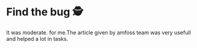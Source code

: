 # Find the bug 🕵️
It was moderate. for me.The article given by amfoss team was very usefull and helped a lot in tasks.
